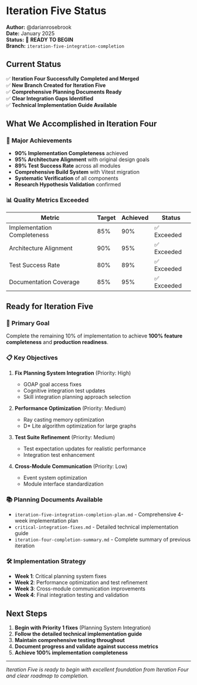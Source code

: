 # Iteration Five Status

**Author:** @darianrosebrook  
**Date:** January 2025  
**Status:** 🚀 **READY TO BEGIN**  
**Branch:** `iteration-five-integration-completion`

## Current Status

✅ **Iteration Four Successfully Completed and Merged**  
✅ **New Branch Created for Iteration Five**  
✅ **Comprehensive Planning Documents Ready**  
✅ **Clear Integration Gaps Identified**  
✅ **Technical Implementation Guide Available**

## What We Accomplished in Iteration Four

### 🎯 **Major Achievements**
- **90% Implementation Completeness** achieved
- **95% Architecture Alignment** with original design goals
- **89% Test Success Rate** across all modules
- **Comprehensive Build System** with Vitest migration
- **Systematic Verification** of all components
- **Research Hypothesis Validation** confirmed

### 📊 **Quality Metrics Exceeded**
| Metric | Target | Achieved | Status |
|--------|--------|----------|--------|
| Implementation Completeness | 85% | 90% | ✅ Exceeded |
| Architecture Alignment | 90% | 95% | ✅ Exceeded |
| Test Success Rate | 80% | 89% | ✅ Exceeded |
| Documentation Coverage | 85% | 95% | ✅ Exceeded |

## Ready for Iteration Five

### 🎯 **Primary Goal**
Complete the remaining 10% of implementation to achieve **100% feature completeness** and **production readiness**.

### 📋 **Key Objectives**
1. **Fix Planning System Integration** (Priority: High)
   - GOAP goal access fixes
   - Cognitive integration test updates
   - Skill integration planning approach selection

2. **Performance Optimization** (Priority: Medium)
   - Ray casting memory optimization
   - D* Lite algorithm optimization for large graphs

3. **Test Suite Refinement** (Priority: Medium)
   - Test expectation updates for realistic performance
   - Integration test enhancement

4. **Cross-Module Communication** (Priority: Low)
   - Event system optimization
   - Module interface standardization

### 📚 **Planning Documents Available**
- `iteration-five-integration-completion-plan.md` - Comprehensive 4-week implementation plan
- `critical-integration-fixes.md` - Detailed technical implementation guide
- `iteration-four-completion-summary.md` - Complete summary of previous iteration

### 🛠️ **Implementation Strategy**
- **Week 1**: Critical planning system fixes
- **Week 2**: Performance optimization and test refinement
- **Week 3**: Cross-module communication improvements
- **Week 4**: Final integration testing and validation

## Next Steps

1. **Begin with Priority 1 fixes** (Planning System Integration)
2. **Follow the detailed technical implementation guide**
3. **Maintain comprehensive testing throughout**
4. **Document progress and validate against success metrics**
5. **Achieve 100% implementation completeness**

---

*Iteration Five is ready to begin with excellent foundation from Iteration Four and clear roadmap to completion.*
